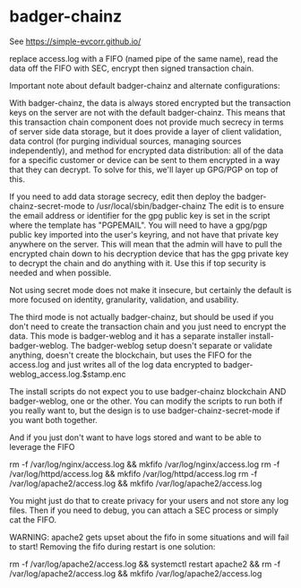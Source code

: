 # badger-chainz

See https://simple-evcorr.github.io/


replace access.log with a FIFO (named pipe of the same name), read the data off the FIFO with SEC, encrypt then signed transaction chain.

Important note about default badger-chainz and alternate configurations:

With badger-chainz, the data is always stored encrypted but the transaction keys on the server are not with the default badger-chainz. This means that this transaction chain component does not provide much secrecy in terms of server side data storage, but it does provide a layer of client validation, data control (for purging individual sources, managing sources independently), and method for encrypted data distribution: all of the data for a specific customer or device can be sent to them encrypted in a way that they can decrypt. To solve for this, we'll layer up GPG/PGP on top of this.

If you need to add data storage secrecy, edit then deploy the badger-chainz-secret-mode to /usr/local/sbin/badger-chainz
The edit is to ensure the email address or identifier for the gpg public key is set in the script where the template has "PGPEMAIL".
You will need to have a gpg/pgp public key imported into the user's keyring, and not have that private key anywhere on the server.
This will mean that the admin will have to pull the encrypted chain down to his decryption device that has the gpg private key to decrypt
the chain and do anything with it. Use this if top security is needed and when possible. 

Not using secret mode does not make it insecure, but certainly the default is more focused on identity, granularity, validation, and usability.

The third mode is not actually badger-chainz, but should be used if you don't need to create the transaction chain and you just need to encrypt the data.
This mode is badger-weblog and it has a separate installer install-badger-weblog. The badger-weblog setup doesn't separate or validate anything, doesn't create
the blockchain, but uses the FIFO for the access.log and just writes all of the log data encrypted to badger-weblog_access.log.$stamp.enc

The install scripts do not expect you to use badger-chainz blockchain AND badger-weblog, one or the other. You can modify the scripts to run both if you really want to, but the design is to use badger-chainz-secret-mode if you want both together.

And if you just don't want to have logs stored and want to be able to leverage the FIFO

rm -f /var/log/nginx/access.log && mkfifo /var/log/nginx/access.log
rm -f /var/log/httpd/access.log && mkfifo /var/log/httpd/access.log
rm -f /var/log/apache2/access.log && mkfifo /var/log/apache2/access.log

You might just do that to create privacy for your users and not store any log files. Then if you need to debug, you can attach a SEC process or simply cat the FIFO.


WARNING: apache2 gets upset about the fifo in some situations and will fail to start! Removing the fifo during restart is one solution:

rm -f /var/log/apache2/access.log && systemctl restart apache2 && rm -f /var/log/apache2/access.log && mkfifo /var/log/apache2/access.log

